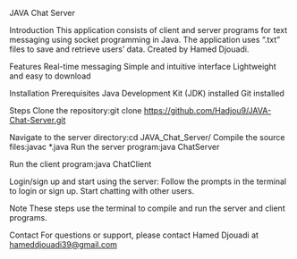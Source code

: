 JAVA Chat Server

Introduction
This application consists of client and server programs for text messaging using socket programming in Java. The application uses “.txt” files to save and retrieve users’ data.
Created by Hamed Djouadi.

Features
Real-time messaging
Simple and intuitive interface
Lightweight and easy to download

Installation
Prerequisites
Java Development Kit (JDK) installed
Git installed

Steps
Clone the repository:git clone https://github.com/Hadjou9/JAVA-Chat-Server.git

Navigate to the server directory:cd JAVA_Chat_Server/
Compile the source files:javac *.java
Run the server program:java ChatServer

Run the client program:java ChatClient

Login/sign up and start using the server:
Follow the prompts in the terminal to login or sign up.
Start chatting with other users.

Note
These steps use the terminal to compile and run the server and client programs.

Contact
For questions or support, please contact Hamed Djouadi at hameddjouadi39@gmail.com